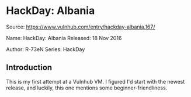 # HackDay: Albania
Source: https://www.vulnhub.com/entry/hackday-albania,167/

Name: HackDay: Albania
Released: 18 Nov 2016

Author: R-73eN
Series: HackDay

## Introduction

This is my first attempt at a Vulnhub VM. I figured I'd start with the newest release, and luckily, this one mentions some beginner-friendliness.
